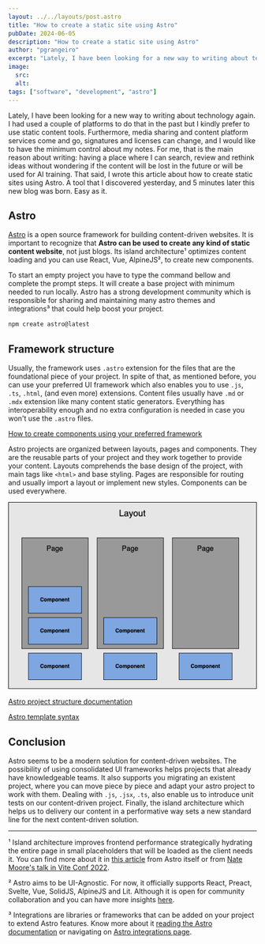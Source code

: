 ```yaml
---
layout: ../../layouts/post.astro
title: "How to create a static site using Astro"
pubDate: 2024-06-05
description: "How to create a static site using Astro"
author: "pgrangeiro"
excerpt: "Lately, I have been looking for a new way to writing about technology again. I had used a couple of platforms to do that in the past but I kindly prefer to use static content tools. Furthermore, media sharing and content platform services come and go, signatures and licenses can change, and I would like to have the minimum control about my notes. For me, that is the main reason about writing: having a place where I can search, review and rethink ideas without wondering if the content will be lost in the future or will be used for AI training. That said, I wrote this article about how to create static sites using Astro. A tool that I discovered yesterday, and 5 minutes later this new blog was born. Easy as it."
image:
  src:
  alt:
tags: ["software", "development", "astro"]
---
```

Lately, I have been looking for a new way to writing about technology again. I had used a couple of platforms to do that in the past but I kindly prefer to use static content tools. Furthermore, media sharing and content platform services come and go, signatures and licenses can change, and I would like to have the minimum control about my notes. For me, that is the main reason about writing: having a place where I can search, review and rethink ideas without wondering if the content will be lost in the future or will be used for AI training. That said, I wrote this article about how to create static sites using Astro. A tool that I discovered yesterday, and 5 minutes later this new blog was born. Easy as it.

## Astro

<a href="https://astro.build/" target="_blank">Astro</a> is a open source framework for building content-driven websites. It is important to recognize that **Astro can be used to create any kind of static content website**, not just blogs. Its island architecture¹ optimizes content loading and you can use React, Vue, AlpineJS², to create new components.

To start an empty project you have to type the command bellow and complete the prompt steps. It will create a base project with minimum needed to run locally. Astro has a strong development community which is responsible for sharing and maintaining many astro themes and integrations³ that could help boost your project.
```bash
npm create astro@latest
```

## Framework structure

Usually, the framework uses `.astro` extension for the files that are the foundational piece of your project. In spite of that, as mentioned before, you can use your preferred UI framework which also enables you to use `.js`, `.ts`, `.html`, (and even more) extensions. Content files usually have `.md` or `.mdx` extension like many content static generators. Everything has interoperability enough and no extra configuration is needed in case you won't use the `.astro` files.

<a href="https://docs.astro.build/en/guides/framework-components/#using-framework-components" target="_blank">How to create components using your preferred framework</a>

Astro projects are organized between layouts, pages and components. They are the reusable parts of your project and they work together to provide your content. Layouts comprehends the base design of the project, with main tags like `<html>` and base styling. Pages are responsible for routing and usually import a layout or implement new styles. Components can be used everywhere.

![image](public/posts/MjAyNDA2MDUyMDEy-1.png)

<a href="https://docs.astro.build/en/basics/project-structure/" target="_blank">Astro project structure documentation</a>

<a href="https://docs.astro.build/en/basics/astro-syntax/" target="_blank">Astro template syntax</a>


## Conclusion

Astro seems to be a modern solution for content-driven websites. The possibility of using consolidated UI frameworks helps projects that already have knowledgeable teams. It also supports you migrating an existent project, where you can move piece by piece and adapt your astro project to work with them. Dealing with `.js`, `.jsx`, `.ts`, also enable us to introduce unit tests on our content-driven project. Finally, the island architecture which helps us to delivery our content in a performative way sets a new standard line for the next content-driven solution.


---
¹ Island architecture improves frontend performance strategically hydrating the entire page in small placeholders that will be loaded as the client needs it. You can find more about it in <a href="https://docs.astro.build/en/concepts/islands/" target="_blank">this article</a> from Astro itself or from <a href="https://www.youtube.com/watch?v=SICd8tTEqvs" target="_blank">Nate Moore's talk in Vite Conf 2022</a>.

² Astro aims to be UI-Agnostic. For now, it officially supports React, Preact, Svelte, Vue, SolidJS, AlpineJS and Lit. Although it is open for community collaboration and you can have more insights <a href="https://docs.astro.build/en/guides/framework-components/" target="_blank">here</a>.

³ Integrations are libraries or frameworks that can be added on your project to extend Astro features. Know more about it <a href="https://docs.astro.build/en/guides/integrations-guide/" target="_blank">reading the Astro documentation</a> or navigating on <a href="https://astro.build/integrations/" target="_blank">Astro integrations page</a>.